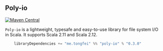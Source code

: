 ## Poly-io 
[![Maven Central](https://img.shields.io/maven-central/v/me.tongfei/poly-io_2.12.svg?style=flat-square)](https://maven-badges.herokuapp.com/maven-central/me.tongfei/poly-io_2.12)

`Poly-io` is a lightweight, typesafe and easy-to-use library for file system I/O in Scala. It supports Scala 2.11 and Scala 2.12.

```scala
    libraryDependencies += "me.tongfei" %% "poly-io" % "0.3.0"
```
